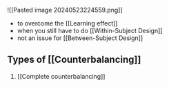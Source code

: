 ![[Pasted image 20240523224559.png]]
- to overcome the [[Learning effect]]
- when you still have to do [[Within-Subject Design]]
- not an issue for [[Between-Subject Design]]
## Types of [[Counterbalancing]]
1. [[Complete counterbalancing]]